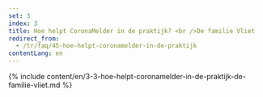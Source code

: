 ```yaml
---
set: 3
index: 3
title: Hoe helpt CoronaMelder in de praktijk? <br />De familie Vliet
redirect_from: 
  - /tr/faq/45-hoe-helpt-coronamelder-in-de-praktijk
contentLang: en
---
```

{% include content/en/3-3-hoe-helpt-coronamelder-in-de-praktijk-de-familie-vliet.md %}
